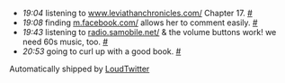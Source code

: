 <html><body><ul class="loudtwitter"><li><em>19:04</em> listening to <a href="http://www.leviathanchronicles.com/">www.leviathanchronicles.com/</a> Chapter 17. <a href="http://twitter.com/merrill517/statuses/1150762911">#</a></li> <li><em>19:08</em> finding <a href="http://m.facebook.com/">m.facebook.com/</a> allows her to comment easily. <a href="http://twitter.com/merrill517/statuses/1150771542">#</a></li> <li><em>19:43</em> listening to <a href="http://radio.samobile.net/">radio.samobile.net/</a> &amp; the volume buttons work! we need 60s music, too. <a href="http://twitter.com/merrill517/statuses/1150846907">#</a></li> <li><em>20:53</em> going to curl up with a good book. <a href="http://twitter.com/merrill517/statuses/1151003617">#</a></li></ul>Automatically shipped by <a href="http://www.loudtwitter.com">LoudTwitter</a></body></html>